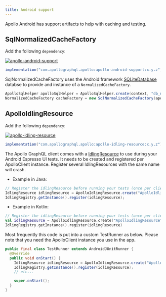 ```yaml
---
title: Android support
---
```


Apollo Android has support artifacts to help with caching and testing.

## SqlNormalizedCacheFactory

Add the following `dependency`:

[ ![apollo-android-support](https://img.shields.io/bintray/v/apollographql/android/apollo-android-support.svg?label=apollo-android-support) ](https://bintray.com/apollographql/android/apollo-android-support/_latestVersion)
```gradle
implementation("com.apollographql.apollo:apollo-android-support:x.y.z")
```

SqlNormalizedCacheFactory uses the Android framework [SQLiteDatabase](https://developer.android.com/reference/android/database/sqlite/SQLiteDatabase) databse to provide and instance of a `NormalizedCacheFactory`.

```java
ApolloSqlHelper apolloSqlHelper = ApolloSqlHelper.create(context, "db_name");
NormalizedCacheFactory cacheFactory = new SqlNormalizedCacheFactory(apolloSqlHelper);
```

## ApolloIdlingResource

Add the following `dependency`:

[ ![apollo-idling-resource](https://img.shields.io/bintray/v/apollographql/android/apollo-idling-resource.svg?label=apollo-idling-resource) ](https://bintray.com/apollographql/android/apollo-idling-resource/_latestVersion)
```gradle
implementation("com.apollographql.apollo:apollo-idling-resource:x.y.z")
```

The Apollo GraphQL client comes with a [IdlingResource](https://developer.android.com/training/testing/espresso/idling-resource) to use
 during your Android Espresso UI tests. It needs to be created and registered per ApolloClient instance. Register several IdlingResources
 with the same name will crash.

- Example in Java:
```java
// Register the idlingResource before running your tests (once per client).
IdlingResource idlingResource = ApolloIdlingResource.create("ApolloIdlingResource", apolloClient);
IdlingRegistry.getInstance().register(idlingResource);
```

- Example in Kotlin:
```kotlin
// Register the idlingResource before running your tests (once per client).
val idlingResource = ApolloIdlingResource.create("ApolloIdlingResource", apolloClient)
IdlingRegistry.getInstance().register(idlingResource)
```

Most frequently this code is put into a custom TestRunner as below. Please note that you need the ApolloClient instance you use in the app.

```java
public final class TestRunner extends AndroidJUnitRunner {
  @Override
  public void onStart() {
    IdlingResource idlingResource = ApolloIdlingResource.create("ApolloIdlingResource", apolloClient);
    IdlingRegistry.getInstance().register(idlingResource);
    // etc...

    super.onStart();
  }
}
```

